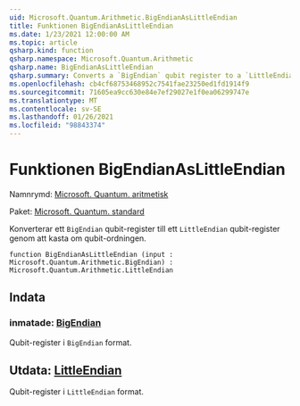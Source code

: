 ```yaml
---
uid: Microsoft.Quantum.Arithmetic.BigEndianAsLittleEndian
title: Funktionen BigEndianAsLittleEndian
ms.date: 1/23/2021 12:00:00 AM
ms.topic: article
qsharp.kind: function
qsharp.namespace: Microsoft.Quantum.Arithmetic
qsharp.name: BigEndianAsLittleEndian
qsharp.summary: Converts a `BigEndian` qubit register to a `LittleEndian` qubit register by reversing the qubit ordering.
ms.openlocfilehash: cb4cf68753468952c7541fae23250ed1fd1914f9
ms.sourcegitcommit: 71605ea9cc630e84e7ef29027e1f0ea06299747e
ms.translationtype: MT
ms.contentlocale: sv-SE
ms.lasthandoff: 01/26/2021
ms.locfileid: "98843374"
---
```

# <a name="bigendianaslittleendian-function"></a>Funktionen BigEndianAsLittleEndian

Namnrymd: [Microsoft. Quantum. aritmetisk](xref:Microsoft.Quantum.Arithmetic)

Paket: [Microsoft. Quantum. standard](https://nuget.org/packages/Microsoft.Quantum.Standard)


Konverterar ett `BigEndian` qubit-register till ett `LittleEndian` qubit-register genom att kasta om qubit-ordningen.

```qsharp
function BigEndianAsLittleEndian (input : Microsoft.Quantum.Arithmetic.BigEndian) : Microsoft.Quantum.Arithmetic.LittleEndian
```


## <a name="input"></a>Indata

### <a name="input--bigendian"></a>inmatade: [BigEndian](xref:Microsoft.Quantum.Arithmetic.BigEndian)

Qubit-register i `BigEndian` format.



## <a name="output--littleendian"></a>Utdata: [LittleEndian](xref:Microsoft.Quantum.Arithmetic.LittleEndian)

Qubit-register i `LittleEndian` format.